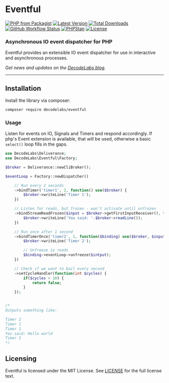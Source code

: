# Eventful

[![PHP from Packagist](https://img.shields.io/packagist/php-v/decodelabs/eventful?style=flat)](https://packagist.org/packages/decodelabs/eventful)
[![Latest Version](https://img.shields.io/packagist/v/decodelabs/eventful.svg?style=flat)](https://packagist.org/packages/decodelabs/eventful)
[![Total Downloads](https://img.shields.io/packagist/dt/decodelabs/eventful.svg?style=flat)](https://packagist.org/packages/decodelabs/eventful)
[![GitHub Workflow Status](https://img.shields.io/github/actions/workflow/status/decodelabs/eventful/integrate.yml?branch=develop)](https://github.com/decodelabs/eventful/actions/workflows/integrate.yml)
[![PHPStan](https://img.shields.io/badge/PHPStan-enabled-44CC11.svg?longCache=true&style=flat)](https://github.com/phpstan/phpstan)
[![License](https://img.shields.io/packagist/l/decodelabs/eventful?style=flat)](https://packagist.org/packages/decodelabs/eventful)

### Asynchronous IO event dispatcher for PHP

Eventful provides an extensible IO event dispatcher for use in interactive and asynchronous processes.

_Get news and updates on the [DecodeLabs blog](https://blog.decodelabs.com)._

---


## Installation

Install the library via composer:

```bash
composer require decodelabs/eventful
```

### Usage

Listen for events on IO, Signals and Timers and respond accordingly.
If php's Event extension is available, that will be used, otherwise a basic <code>select()</code> loop fills in the gaps.

```php
use DecodeLabs\Deliverance;
use DecodeLabs\Eventful\Factory;

$broker = Deliverance::newCliBroker();

$eventLoop = Factory::newDispatcher()

    // Run every 2 seconds
    ->bindTimer('timer1', 2, function() use($broker) {
        $broker->writeLine('Timer 1');
    })

    // Listen for reads, but frozen - won't activate until unfrozen
    ->bindStreamReadFrozen($input = $broker->getFirstInputReceiver(), function() use($broker) {
        $broker->writeLine('You said: '.$broker->readLine());
    })

    // Run once after 1 second
    ->bindTimerOnce('timer2', 1, function($binding) use($broker, $input) {
        $broker->writeLine('Timer 2');

        // Unfreeze io reads
        $binding->eventLoop->unfreeze($intput);
    })

    // Check if we want to bail every second
    ->setCycleHandler(function(int $cycles) {
        if($cycles > 10) {
            return false;
        }
    });


/*
Outputs something like:

Timer 2
Timer 1
Timer 1
You said: Hello world
Timer 1
*/
```


## Licensing
Eventful is licensed under the MIT License. See [LICENSE](./LICENSE) for the full license text.
